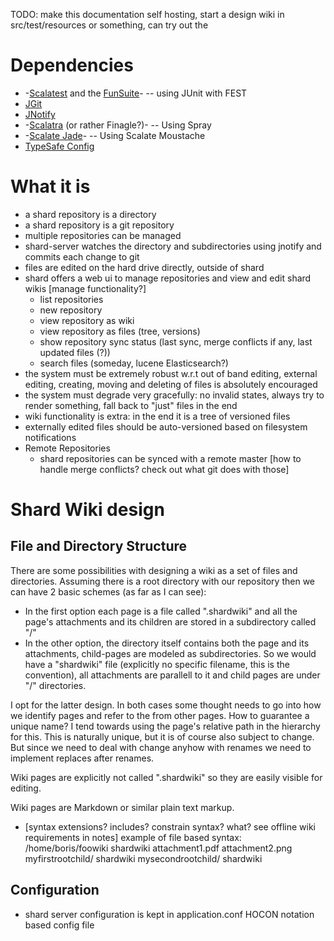 TODO: make this documentation self hosting, start a design wiki in src/test/resources or something, can try out the 

# Dependencies
- -[Scalatest](http://www.scalatest.org/) and the [FunSuite](http://www.scalatest.org/getting_started_with_fun_suite)-
-- using JUnit with FEST
- [JGit](http://eclipse.org/jgit/)
- [JNotify](http://jnotify.sourceforge.net/)
- -[Scalatra](https://github.com/scalatra/scalatra) (or rather Finagle?)-
-- Using Spray
- -[Scalate Jade](http://scalate.fusesource.org/documentation/jade.html)-
-- Using Scalate Moustache
- [TypeSafe Config](https://github.com/typesafehub/config)

# What it is
- a shard repository is a directory
- a shard repository is a git repository
- multiple repositories can be managed
- shard-server watches the directory and subdirectories using jnotify and commits each change to git
- files are edited on the hard drive directly, outside of shard
- shard offers a web ui to manage repositories and view and edit shard wikis
  [manage functionality?]
  - list repositories
  - new repository
  - view repository as wiki
  - view repository as files (tree, versions)
  - show repository sync status (last sync, merge conflicts if any, last updated files (?))
  - search files (someday, lucene Elasticsearch?)
- the system must be extremely robust w.r.t out of band editing, external editing, creating, moving and deleting of files is absolutely encouraged
- the system must degrade very gracefully: no invalid states, always try to render something, fall back to "just" files in the end
- wiki functionality is extra: in the end it is a tree of versioned files
- externally edited files should be auto-versioned based on filesystem notifications 
- Remote Repositories
  - shard repositories can be synced with a remote master
    [how to handle merge conflicts? check out what git does with those]

# Shard Wiki design
## File and Directory Structure
There are some possibilities with designing a wiki as a set of files and directories. Assuming there is a root directory with our repository then we can have 2 basic schemes (as far as I can see):
- In the first option each page is a file called "<filename>.shardwiki" and all the page's attachments and its children are stored in a subdirectory called "<filename>/"
- In the other option, the directory itself contains both the page and its attachments, child-pages are modeled as subdirectories. So we would have a "shardwiki" file (explicitly no specific filename, this is the convention), all attachments are parallell to it and child pages are under "<childpage>/" directories.

I opt for the latter design. In both cases some thought needs to go into how we identify pages and refer to the from other pages. How to guarantee a unique name? I tend towards using the page's relative path in the hierarchy for this. This is naturally unique, but it is of course also subject to change. But since we need to deal with change anyhow with renames we need to implement replaces after renames.

Wiki pages are explicitly not called ".shardwiki" so they are easily visible for editing.

Wiki pages are Markdown or similar plain text markup.
- [syntax extensions? includes? constrain syntax? what? see offline wiki requirements in notes]
example of file based syntax:
	/home/boris/foowiki
		shardwiki
		attachment1.pdf
		attachment2.png
		myfirstrootchild/
			shardwiki
		mysecondrootchild/
			shardwiki

## Configuration
- shard server configuration is kept in application.conf HOCON notation based config file

